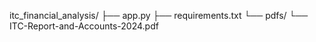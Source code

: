 itc_financial_analysis/
├── app.py
├── requirements.txt
└── pdfs/
    └── ITC-Report-and-Accounts-2024.pdf

